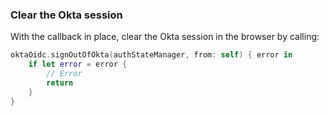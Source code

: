 ### Clear the Okta session

With the callback in place, clear the Okta session in the browser by calling:

```swift
oktaOidc.signOutOfOkta(authStateManager, from: self) { error in
    if let error = error {
        // Error
        return
    }
}
```
